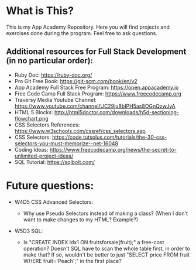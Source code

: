 # What is This?

This is my App Academy Repository. Here you will find projects and exercises done during the program.
Feel free to ask questions.

## Additional resources for Full Stack Development (in no particular order):
- Ruby Doc: https://ruby-doc.org/
- Pro Git Free Book: https://git-scm.com/book/en/v2
- App Academy Full Stack Free Program: https://open.appacademy.io
- Free Code Camp Full Stack Program: https://www.freecodecamp.org
- Traversy Media Youtube Channel: https://www.youtube.com/channel/UC29ju8bIPH5as8OGnQzwJyA
- HTML 5 Blocks: http://html5doctor.com/downloads/h5d-sectioning-flowchart.png
- CSS Selectors References: https://www.w3schools.com/cssref/css_selectors.asp
- CSS Selectors: https://code.tutsplus.com/tutorials/the-30-css-selectors-you-must-memorize--net-16048
- Coding Ideas: https://www.freecodecamp.org/news/the-secret-to-unlimited-project-ideas/
- SQL Tutorial: https://sqlbolt.com/

# Future questions:
- W4D5 CSS Advanced Selectors:
	- Why use Pseudo Selectors instead of making a class? (When I don't want to make changes to my HTML? Example?)

- W5D3 SQL:
	- Is "CREATE INDEX Idx1 ON fruitsforsale(fruit);" a free-cost operation? Doesn't SQL have to scan the whole table first, in order to make that? If so, wouldn't be better to just "SELECT price FROM fruit WHERE fruit='Peach';" in the first place?
